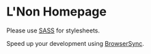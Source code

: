 # L'Non Homepage

Please use [SASS](http://sass-lang.com/install) for stylesheets.

Speed up your development using [BrowserSync](https://www.browsersync.io).
